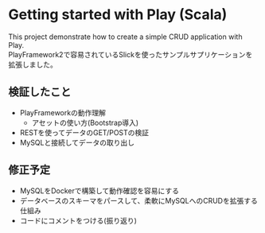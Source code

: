 # Getting started with Play (Scala)

This project demonstrate how to create a simple CRUD application with Play.  
PlayFramework2で容易されているSlickを使ったサンプルサプリケーションを拡張しました。

## 検証したこと
- PlayFrameworkの動作理解
  - アセットの使い方(Bootstrap導入)
- RESTを使ってデータのGET/POSTの検証
- MySQLと接続してデータの取り出し

## 修正予定
- MySQLをDockerで構築して動作確認を容易にする
- データベースのスキーマをパースして、柔軟にMySQLへのCRUDを拡張する仕組み
- コードにコメントをつける(振り返り)